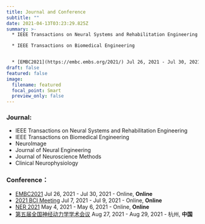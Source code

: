 ```yaml
---
title: Journal and Conference
subtitle: ""
date: 2021-04-13T03:23:29.825Z
summary: >-
  * IEEE Transactions on Neural Systems and Rehabilitation Engineering

  * IEEE Transactions on Biomedical Engineering


  * [EMBC2021](https://embc.embs.org/2021/) Jul 26, 2021 - Jul 30, 2021 - Guadalajara , **Mexico**
draft: false
featured: false
image:
  filename: featured
  focal_point: Smart
  preview_only: false
---
```

### **Journal:**

* IEEE Transactions on Neural Systems and Rehabilitation Engineering
* IEEE Transactions on Biomedical Engineering
* NeuroImage
* Journal of Neural Engineering
* Journal of Neuroscience Methods
* Clinical Neurophysiology

### **Conference：**

* [EMBC2021](https://embc.embs.org/2021/) Jul 26, 2021 - Jul 30, 2021 - Online, **Online**
* [2021 BCI Meeting](https://bcisociety.org/bci-meeting/) Jul 7, 2021 - Jul 9, 2021 - Online, **Online**
* [NER 2021](https://neuro.embs.org/2021/) May 4, 2021 - May 6, 2021 - Online, **Online**
* [第五届全国神经动力学学术会议](https://mp.weixin.qq.com/s/Iw2AXMagc6x2zM2j3geTog) Aug 27, 2021 - Aug 29, 2021 - 杭州, **中国**